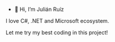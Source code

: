 - 👋 Hi, I’m Julián Ruíz

I love C#, .NET and Microsoft ecosystem.

Let me try my best coding in this project!
